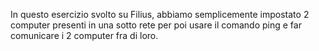 In questo esercizio svolto su Filius, abbiamo semplicemente impostato 2 computer presenti in una sotto rete per poi usare il comando ping e far comunicare i 2 computer fra di loro.
